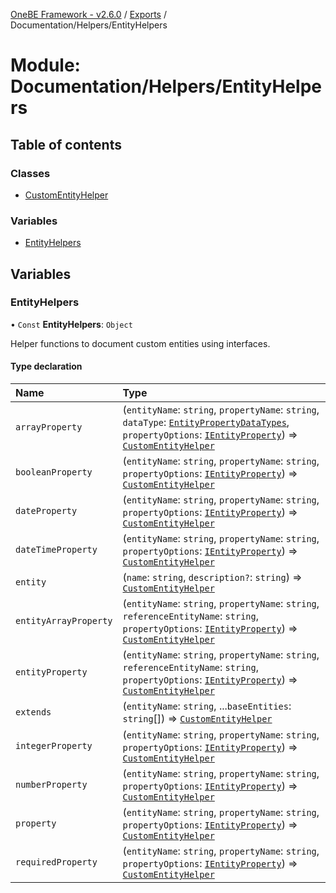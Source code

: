 [OneBE Framework - v2.6.0](../README.md) / [Exports](../modules.md) / Documentation/Helpers/EntityHelpers

# Module: Documentation/Helpers/EntityHelpers

## Table of contents

### Classes

- [CustomEntityHelper](../classes/Documentation_Helpers_EntityHelpers.CustomEntityHelper.md)

### Variables

- [EntityHelpers](Documentation_Helpers_EntityHelpers.md#entityhelpers)

## Variables

### EntityHelpers

• `Const` **EntityHelpers**: `Object`

Helper functions to document custom entities using interfaces.

#### Type declaration

| Name | Type |
| :------ | :------ |
| `arrayProperty` | (`entityName`: `string`, `propertyName`: `string`, `dataType`: [`EntityPropertyDataTypes`](../enums/Documentation_Definition_DataTypes.EntityPropertyDataTypes.md), `propertyOptions`: [`IEntityProperty`](../interfaces/Documentation_Definition_EntityMetadata.IEntityProperty.md)) => [`CustomEntityHelper`](../classes/Documentation_Helpers_EntityHelpers.CustomEntityHelper.md) |
| `booleanProperty` | (`entityName`: `string`, `propertyName`: `string`, `propertyOptions`: [`IEntityProperty`](../interfaces/Documentation_Definition_EntityMetadata.IEntityProperty.md)) => [`CustomEntityHelper`](../classes/Documentation_Helpers_EntityHelpers.CustomEntityHelper.md) |
| `dateProperty` | (`entityName`: `string`, `propertyName`: `string`, `propertyOptions`: [`IEntityProperty`](../interfaces/Documentation_Definition_EntityMetadata.IEntityProperty.md)) => [`CustomEntityHelper`](../classes/Documentation_Helpers_EntityHelpers.CustomEntityHelper.md) |
| `dateTimeProperty` | (`entityName`: `string`, `propertyName`: `string`, `propertyOptions`: [`IEntityProperty`](../interfaces/Documentation_Definition_EntityMetadata.IEntityProperty.md)) => [`CustomEntityHelper`](../classes/Documentation_Helpers_EntityHelpers.CustomEntityHelper.md) |
| `entity` | (`name`: `string`, `description?`: `string`) => [`CustomEntityHelper`](../classes/Documentation_Helpers_EntityHelpers.CustomEntityHelper.md) |
| `entityArrayProperty` | (`entityName`: `string`, `propertyName`: `string`, `referenceEntityName`: `string`, `propertyOptions`: [`IEntityProperty`](../interfaces/Documentation_Definition_EntityMetadata.IEntityProperty.md)) => [`CustomEntityHelper`](../classes/Documentation_Helpers_EntityHelpers.CustomEntityHelper.md) |
| `entityProperty` | (`entityName`: `string`, `propertyName`: `string`, `referenceEntityName`: `string`, `propertyOptions`: [`IEntityProperty`](../interfaces/Documentation_Definition_EntityMetadata.IEntityProperty.md)) => [`CustomEntityHelper`](../classes/Documentation_Helpers_EntityHelpers.CustomEntityHelper.md) |
| `extends` | (`entityName`: `string`, ...`baseEntities`: `string`[]) => [`CustomEntityHelper`](../classes/Documentation_Helpers_EntityHelpers.CustomEntityHelper.md) |
| `integerProperty` | (`entityName`: `string`, `propertyName`: `string`, `propertyOptions`: [`IEntityProperty`](../interfaces/Documentation_Definition_EntityMetadata.IEntityProperty.md)) => [`CustomEntityHelper`](../classes/Documentation_Helpers_EntityHelpers.CustomEntityHelper.md) |
| `numberProperty` | (`entityName`: `string`, `propertyName`: `string`, `propertyOptions`: [`IEntityProperty`](../interfaces/Documentation_Definition_EntityMetadata.IEntityProperty.md)) => [`CustomEntityHelper`](../classes/Documentation_Helpers_EntityHelpers.CustomEntityHelper.md) |
| `property` | (`entityName`: `string`, `propertyName`: `string`, `propertyOptions`: [`IEntityProperty`](../interfaces/Documentation_Definition_EntityMetadata.IEntityProperty.md)) => [`CustomEntityHelper`](../classes/Documentation_Helpers_EntityHelpers.CustomEntityHelper.md) |
| `requiredProperty` | (`entityName`: `string`, `propertyName`: `string`, `propertyOptions`: [`IEntityProperty`](../interfaces/Documentation_Definition_EntityMetadata.IEntityProperty.md)) => [`CustomEntityHelper`](../classes/Documentation_Helpers_EntityHelpers.CustomEntityHelper.md) |
